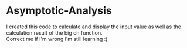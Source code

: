 # Asymptotic-Analysis

I created this code to calculate and display the input value as well as the calculation result of the big oh function.  
Correct me if i'm wrong i'm still learning :)
